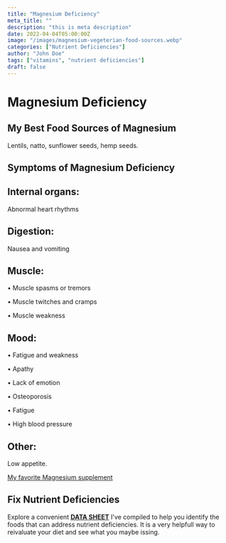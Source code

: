 ```yaml
---
title: "Magnesium Deficiency"
meta_title: ""
description: "this is meta description"
date: 2022-04-04T05:00:00Z
image: "/images/magnesium-vegeterian-food-sources.webp"
categories: ["Nutrient Deficiencies"]
author: "John Doe"
tags: ["vitamins", "nutrient deficiencies"]
draft: false
---
```

<h1>Magnesium Deficiency</h1>
            <h2>My Best Food Sources of Magnesium</h2>
          <p>Lentils, natto, sunflower seeds, hemp seeds.</p>
<h2>Symptoms of Magnesium  Deficiency</h2>
<h2>Internal organs:</h2>
<p>Abnormal heart rhythms</p>
<h2>Digestion:</h2><p>Nausea and vomiting</p>
<h2>Muscle:</h2><p>&bull; Muscle spasms or tremors</p><p>&bull; Muscle twitches and cramps</p><p>&bull; Muscle weakness</p>
<h2>Mood:</h2><p>&bull; Fatigue and weakness</p><p>&bull; Apathy</p><p>&bull; Lack of emotion</p> <p>&bull; Osteoporosis</p><p>&bull; Fatigue</p><p>&bull; High blood pressure</p>
<h2>Other:</h2><p>Low appetite.</p>
<p><a target="_blank" href="https://www.amazon.com/Moon-Juice-Magnesi-Om-Unstressing-Magnesium/dp/B07YCS83D3/ref=sxbs_sbv_search_btf?content-id=amzn1.sym.f15d2f09-357d-4995-986d-e924fbe183e3%253Aamzn1.sym.f15d2f09-357d-4995-986d-e924fbe183e3&amp;crid=2YWXSE6WJG2HX&amp;cv_ct_cx=magnesium&amp;keywords=magnesium&amp;pd_rd_i=B07YCS83D3&amp;pd_rd_r=36e8231b-4b0a-471e-adde-fb106fa5d143&amp;pd_rd_w=EUssm&amp;pd_rd_wg=32zxs&amp;pf_rd_p=f15d2f09-357d-4995-986d-e924fbe183e3&amp;pf_rd_r=KGGH227CA9TS87M1DRD3&amp;qid=1696885661&amp;sbo=RZvfv%252F%252FHxDF%252BO5021pAnSA%253D%253D&amp;sprefix=magnesium%252Caps%252C186&amp;sr=1-1-a61ee601-6e56-4862-a8a2-1d3da5a5406f&_encoding=UTF8&tag=irinawink-20&linkCode=ur2&linkId=7a5a5c8196a8a71dccb0bb56d4b6d503&camp=1789&creative=9325">My favorite Magnesium supplement</a></p>
<h2>Fix Nutrient Deficiencies</h2><p>Explore a convenient <a title="fix nutritional deficiencies with a data sheet" href="../nutrients-in-healthy-foods.html"><b>DATA SHEET</b></a> I've compiled to help you identify the foods that can address nutrient deficiencies. It is a very helpfull way to reivaluate your diet and see what you maybe issing.</p>